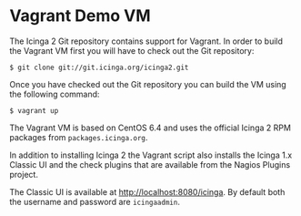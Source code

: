 # <a id="vagrant"></a> Vagrant Demo VM

The Icinga 2 Git repository contains support for Vagrant. In order to build the
Vagrant VM first you will have to check out the Git repository:

    $ git clone git://git.icinga.org/icinga2.git

Once you have checked out the Git repository you can build the VM using the
following command:

    $ vagrant up

The Vagrant VM is based on CentOS 6.4 and uses the official Icinga 2 RPM
packages from `packages.icinga.org`.

In addition to installing Icinga 2 the Vagrant script also installs the Icinga
1.x Classic UI and the check plugins that are available from the Nagios Plugins
project.

The Classic UI is available at [http://localhost:8080/icinga](http://localhost:8080/icinga).
By default both the username and password are `icingaadmin`.